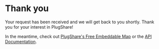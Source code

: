 # Thank you

Your request has been received and we will get back to you shortly. Thank you for your interest in PlugShare!

In the meantime, check out [PlugShare's Free Embeddable Map](embed) or the [API Documentation](slate).